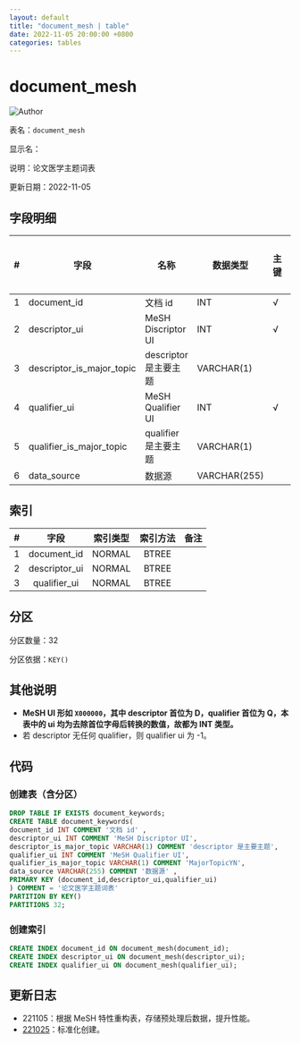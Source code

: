 ```yaml
---
layout: default
title: "document_mesh | table"
date: 2022-11-05 20:00:00 +0800
categories: tables
---
```


# document_mesh

![Author](https://img.shields.io/badge/Author-MarioZZJ-blue)

表名：`document_mesh`

显示名：

说明：论文医学主题词表

更新日期：2022-11-05

## 字段明细

| **#** | **字段**                  | **名称**                | **数据类型** | **主键** | **非空** | **默认值** | **备注说明** |
| ----- | ------------------------  | ---------------------- | ------------ | -------- | -------- | ---------- | ------------ |
| 1     | document_id               | 文档 id                | INT          | √        |         |            |              |
| 2     | descriptor_ui             | MeSH Discriptor UI     | INT          | √        |         |            |              |
| 3     | descriptor_is_major_topic | descriptor 是主要主题   | VARCHAR(1)   |          |          |            |              |
| 4     | qualifier_ui              | MeSH Qualifier  UI     | INT          | √        |         |            |              |
| 5     | qualifier_is_major_topic  | qualifier 是主要主题    | VARCHAR(1)   |          |          |            |              |
| 6     | data_source               | 数据源                  | VARCHAR(255) |          |          |            |              |

## 索引

|  #   |    字段       | 索引类型  | 索引方法 | 备注 |
| :--: | :-----------: | :------: | :------: | :--: |
|  1   | document_id   |  NORMAL  |  BTREE   |      |
|  2   | descriptor_ui |  NORMAL  |  BTREE   |      |
|  3   | qualifier_ui  |  NORMAL  |  BTREE   |      |

## 分区

分区数量：32

分区依据：`KEY()`

## 其他说明

* **MeSH UI 形如 `X000000`，其中 descriptor 首位为 D，qualifier 首位为 Q，本表中的 ui 均为去除首位字母后转换的数值，故都为 INT 类型。**
* 若 descriptor 无任何 qualifier，则 qualifier ui 为 -1。

## 代码

### 创建表（含分区）

```SQL
DROP TABLE IF EXISTS document_keywords;
CREATE TABLE document_keywords(
document_id INT COMMENT '文档 id' ,
descriptor_ui INT COMMENT 'MeSH Discriptor UI',
descriptor_is_major_topic VARCHAR(1) COMMENT 'descriptor 是主要主题',
qualifier_ui INT COMMENT 'MeSH Qualifier UI',
qualifier_is_major_topic VARCHAR(1) COMMENT 'MajorTopicYN',
data_source VARCHAR(255) COMMENT '数据源' ,
PRIMARY KEY (document_id,descriptor_ui,qualifier_ui)
) COMMENT = '论文医学主题词表'
PARTITION BY KEY()
PARTITIONS 32;
```

### 创建索引

```SQL
CREATE INDEX document_id ON document_mesh(document_id);
CREATE INDEX descriptor_ui ON document_mesh(descriptor_ui);
CREATE INDEX qualifier_ui ON document_mesh(qualifier_ui);
```

## 更新日志

* 221105：根据 MeSH 特性重构表，存储预处理后数据，提升性能。
* [221025](./tables/2022/10/02/archive_document_mesh.html)：标准化创建。
